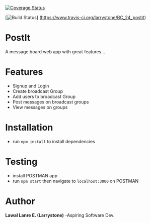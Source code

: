 [![Coverage Status](https://coveralls.io/repos/github/larrystone/BC_24_postit/badge.svg?branch=master)](https://coveralls.io/github/larrystone/BC_24_postit?branch=master)

[![Build Status](https://www.travis-ci.org/larrystone/BC_24_postit.svg?branch=master)]
(https://www.travis-ci.org/larrystone/BC_24_postit)

# PostIt
A message board web app with great features...

# Features
- Signup and Login
- Create broadcast Group
- Add users to broadcast Group
- Post messages on broadcast groups
- View messages on groups

# Installation
- run `npm install` to install dependencies

# Testing
- install POSTMAN app
- run `npm start` then navigate to `localhost:3000` on POSTMAN

# Author
**Lawal Lanre E. (Larrystone)** -Aspiring Software Dev.
